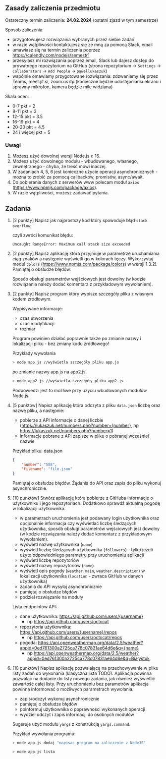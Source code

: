 ## Zasady zaliczenia przedmiotu

Ostateczny termin zaliczenia: **24.02.2024** (ostatni zjazd w tym semestrze)

Sposób zaliczenia:
- przygotowujesz rozwiązania wybranych przez siebie zadań
- w razie wątpliwości kontaktujesz się ze mną za pomocą Slack, email
- umawiasz się na termin zaliczenia poprzez https://calendly.com/nodejs/semestr1
- przesyłasz mi rozwiązania poprzez email, Slack lub dajesz dostęp do prywatnego repozytorium na GitHub (strona repozytorium -> `Settings` -> `Collaborators` -> `Add People` -> `pawellukaszuk`)
- wspólnie omawiamy przygotowane rozwiązania: zdzwaniamy się przez Teams, meet.jit.si, zoom.us itp (konieczne będzie udostępniania ekranu i sprawny mikrofon, kamera będzie mile widziana)
    
Skala ocen:
- 0-7 pkt = 2
- 8-11 pkt = 3
- 12-15 pkt = 3.5
- 16-19 pkt = 4
- 20-23 pkt = 4.5
- 24 i więcej pkt = 5

### **Uwagi**
1. Możesz użyć dowolnej wersji Node.js &ge; 16.
2. Możesz użyć dowolnego modułu - wbudowanego, własnego, zewnętrznego - chyba, że treść mówi inaczej.
3. W zadaniach 4, 5, 6 jest konieczne użycie operacji asynchronicznych - można to zrobić za pomocą callbacków, promisów, async/await.
4. Do pobierania danych z serwerów www polecam moduł `axios` (https://www.npmjs.com/package/axios).
5. W razie wątpliwości, możesz zadawać pytania.

## Zadania

1. [2 punkty] Napisz jak najprostszy kod który spowoduje błąd `stack overflow`,

    czyli zwróci komunikat błędu:

    ```
    Uncaught RangeError: Maximum call stack size exceeded
    ```

2. [2 punkty] Napisz aplikację która przyjmuje w parametrze uruchamiania ciąg znaków a następnie wyświetli go w kolorach tęczy. Wykorzystaj moduł `colors` (https://www.npmjs.com/package/colors) w wersji 1.3.2!. Pamiętaj o obsłudze błędów.

    Sposób obsługi parametrów wejściowych jest dowolny (w kodzie rozwiązania należy dodać komentarz z przykładowym wywołaniem).

3. [2 punkty] Napisz program który wypisze szczegóły pliku z własnym kodem źródłowym.

    Wypisywane informacje:
    - czas utworzenia
    - czas modyfikacji
    - rozmiar

    Program powinien działać poprawnie także po zmianie nazwy i lokalizacji pliku - bez zmiany kodu źródłowego!

    Przykłady wywołania
    ```bash
    > node app.js //wyświetla szczegóły pliku app.js
    ```
    po zmianie nazwy app.js na app2.js
    ```bash
    > node app2.js //wyświetla szczegóły pliku app2.js
    ```
    Podpowiedź: jest to możliwe przy użyciu wbudowanych modułów Node.js.

4. [5 punktów] Napisz aplikację która odczyta z pliku `data.json` liczbę oraz nazwę pliku, a następnie:
    - pobierze z API informacje o danej liczbie (https://lukaszuk.net/numbers.php?number={number}, np https://lukaszuk.net/numbers.php?number=1)
    - informacje pobrane z API zapisze w pliku o pobranej wcześniej nazwie

    Przykład pliku: data.json
    ``` JSON
    {
        "number": "588",
        "filename": "file.json"
    }
    ```

    Pamiętaj o obsłudze błędów. Żądania do API oraz zapis do pliku wykonuj asynchronicznie.

5. [10 punktów] Stwórz aplikację która pobierze z GitHuba informacje o użytkowniku i jego repozytoriach. Dodatkowo sprawdź aktualną pogodę w lokalizacji użytkownika.
    - w parametrach uruchomienia jest podawany login użytkownika oraz opcjonalnie informacja czy wyświetlać liczbę śledzących użytkownika, sposób obsługi parametrów wejściowych jest dowolny (w kodzie rozwiązania należy dodać komentarz z przykładowym wywołaniem).
    - wyświetl nazwę użytkownika (`name`)
    - wyświetl liczbę śledzących użytkownika (`followers`) - tylko jeżeli użyto odpowiedniego parametru przy uruchomieniu aplikacji
    - wyświetl liczbę repozytoriów
    - wyświetl nazwy repozytoriów (`name`)
    - wyświetl opis pogody (`weather.main`, `weather.description`) w lokalizacji użytkownika (`location` - zwraca GitHub w danych użytkownika)
    - żądania do API wysyłaj asynchronicznie
    - pamiętaj o obsłudze błędów
    - podziel rozwiązanie na moduły

    Lista endpointów API:
    - dane użytkownika: https://api.github.com/users/{username}
        - np https://api.github.com/users/octocat
    - repozytoria użytkownika: https://api.github.com/users/{username}/repos
        - np https://api.github.com/users/octocat/repos   
    - pogoda: https://api.openweathermap.org/data/2.5/weather?appid=0ed761300a2725ca778c07831ae64d6e&q={name}
        - np https://api.openweathermap.org/data/2.5/weather?appid=0ed761300a2725ca778c07831ae64d6e&q=Białystok

6. [10 punktów] Napisz aplikację pozwalającą na przechowywanie w pliku listy zadań do wykonania (klasyczna lista TODO). Aplikacja powinna pozwalać na dodanie do listy nowego zadania, jak również wyświetlić zawartość całej listy. Przy uruchomieniu bez parametrów aplikacja powinna informować o możliwych parametrach wywołania.

    - zapis/odczyt wykonuj asynchronicznie
    - pamiętaj o obsłudze błędów
    - poinformuj użytkownika o poprawności wykonanych operacji
    - wydziel odczyt i zapis informacji do osobnych modułów

    Sugeruje użyć modułu `yargs` z konstrukcją `yargs.command`. 

    Przykład wywołania programu:
    ```bash
    > node app.js dodaj "napisac program na zaliczenie z NodeJS"
    ```

    ```bash
    > node app.js lista
    ```
